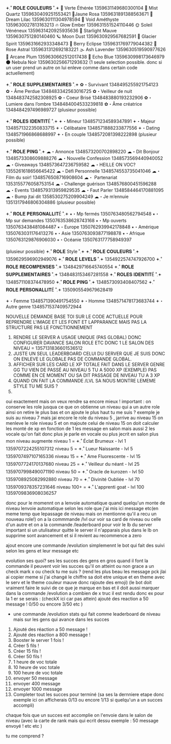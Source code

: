𖥔𓈒˚ 𝐑𝐎𝐋𝐄 𝐂𝐎𝐔𝐋𝐄𝐔𝐑𝐒 ˚𓈒𖥔
🍃 Verte Éthérée 1359631149680300104
🫧 Mist Quartz 1359630409251553421
🌝Jaune Rosa 1359631891388563671
🌸 Dream Lilac 1359630111304978594
💜 Void Améthyste 1359630027813163213
🔥 Glow Ember 1359631551524110446
🌞 Soleil Vénéneux 1359631420925935636
🌠 Starlight Mauve 1359630751280140460
🪐 Moon Dust 1359630929567682591
🧊 Glacier Spirit 1359631662933348473
🍓 Berry Eclipse 1359631769779044382
🌅 Rose Astral 1359631312692183221
🌫️ Ash Lavender 1359630519590977626
🔮 Arcane Plum 1359630662512017438
🌊 Echo Blue 1359630998173646979
🌑 Nebula Noir 1359630256671293632
(1 seule selection possible. donc si un user prend un autre on lui enleve comme dans certain code actuellement)

𖥔𓈒˚ 𝐑𝐎𝐋𝐄 𝐒𝐔𝐏𝐏𝐋𝐄𝐌𝐄𝐍𝐓𝐀𝐈𝐑𝐄𝐒 ˚𓈒𖥔
✿・Survivant 1348495255921754123
✿・Âme Perdue 1348483342563016725
✿・Veilleur de nuit 1348483742582308925
✿・Coeur Brisé 1348483880193232906
✿・Lumiere dans l’ombre 1348484004533239818
✿・Âme créatrice 1348484297496989727
(plusieur possible)


𖥔𓈒˚ 𝐑𝐎𝐋𝐄𝐒 𝐈𝐃𝐄𝐍𝐓𝐈𝐓É ˚𓈒𖥔 
𖥔・Mineur 1348571234589347891
𖥔・Majeur 1348571322350833715
𖥔・Célibataire 1348571888233877556
𖥔・Dating 1348571966868688997
𖥔・En couple 1348572081398222898 
(plusieur possible)

𖥔𓈒˚ 𝐑𝐎𝐋𝐄 𝐏𝐈𝐍𝐆 ˚𓈒𖥔
☁・Annonce 1348573200702898220
☁・Dit Bonjour 1348573308609888276
☁・Nouvelle Confession 1348573569440940052
☁・Giveaways 1348573647236759582
☁・HEILLE ON VOC? 1355261618656645422
☁・Défi Personnelle 1348574553735041046
☁・Film du soir! 1348576508716908604
☁・ Partenariat 1353155776058753154
☁・Challenge guérison 1348576800451596288
☁・Events 1348579313959829535
☁・Faut Parler 1348584464170881095
☁・Bump jtai dit 1358530275209904249
☁・Je m’ennuie 1351317946806304886
(plusieur possible)

𖥔𓈒˚ 𝐑𝐎𝐋𝐄 𝐏𝐄𝐑𝐒𝐎𝐍𝐀𝐋𝐋𝐈𝐓É ˚𓈒𖥔
⭑・Mp fermés 1350763480562794548
⭑・Mp sur demandes 1350763538628743168
⭑・Mp ouverts 1350763438481084487
⭑・Europe 1350762939942178848
⭑・Amérique 1350763031176413276
⭑・Asie 1350763093877198878
⭑・Afrique 1350763129876906030
⭑・Océanie 1350763177758949397

(plusieur possible)
𖥔𓈒˚ 𝐑𝐎𝐋𝐄 Style ˚𓈒𖥔
𖥔𓈒˚ 𝐑𝐎𝐋𝐄 𝐂𝐎𝐔𝐋𝐄𝐔𝐑𝐒 ˚𓈒𖥔 1359629596902949076
𖥔𓈒˚ 𝐑𝐎𝐋𝐄 𝐋𝐄𝐕𝐄𝐋𝐒 ˚𓈒𖥔 1354922574747926700 
𖥔𓈒˚ 𝐑𝐎𝐋𝐄 𝐑𝐄𝐂𝐎𝐌𝐏𝐄𝐍𝐒𝐄𝐒 ˚𓈒𖥔 1348429716645740554
𖥔𓈒˚ 𝐑𝐎𝐋𝐄 𝐒𝐔𝐏𝐏𝐋𝐄𝐌𝐄𝐍𝐓𝐀𝐈𝐑𝐄𝐒 ˚𓈒𖥔 1348483153467281558
𖥔𓈒˚ 𝐑𝐎𝐋𝐄𝐒 𝐈𝐃𝐄𝐍𝐓𝐈𝐓É ˚𓈒𖥔 1348571108374478950
𖥔𓈒˚ 𝐑𝐎𝐋𝐄 𝐏𝐈𝐍𝐆 ˚𓈒𖥔 1348573093408407562
𖥔𓈒˚ 𝐑𝐎𝐋𝐄 𝐏𝐄𝐑𝐒𝐎𝐍𝐀𝐋𝐋𝐈𝐓É ˚𓈒𖥔 1350905549679628419







𖥔・Femme 1348571390491754550 
𖥔・Homme 1348571478173683744
𖥔・Autre genre 1348571537409572944




NOUVELLE DEMANDE BASE TOI SUR LE CODE ACTUELLE POUR REPRENDRE L'IMAGE ET LES FONT ET LAPPARANCE MAIS PAS LA STRUCTURE PAS LE FONCTIONNEMENT 
1. RENDRE LE SERVER A USAGE UNIQUE (PAS GLOBAL) DONC CONFIGURER DAVANCE SALON ROLE ETC 
DONC 1 LE SALON DES NIVEAU = 1357131836601536512
2. JUSTE UN SEUL LEADERBOARD CELUI DU SERVER QUE JE SUIS DONC ON ENLEVE LE GLOBALE PAS DE COMMANDE GLOBAL.
3. AFFICHER SUR LES CARD LE XP TOTALE FAIT DANS LE SERVER GENRE GG TU VIEN DE PASSÉ AU NIVEAU 5 TU A 5000 XP (EXEMPLE) PAS COMME EN CE MOMENT OU SA DIT PASSAGE DE NIVEAU TU A 3 XP 
4. QUAND ON FAIT LA COMMANDE /LVL SA NOUS MONTRE LEMEME STYLE TU ME SUIS ? 
5.



oui exactement mais on veux rendre sa encore mieux ! 
important : on conserve les role jusqua ce que on obtienne un niveau qui a un autre role ainsi on retire le plus bas et on ajoute le plus haut tu me suis ? exemple je suis au niveau 7 mais jai encore le role du niveau 5 , jarrive au niveau 15 on menleve le role niveau 5 et on majoute celui de niveau 15
on doit calculer les monté de xp en fonction de 1 les message en salon mais aussi 2 les vocale qu'on fait donc plus je parle en vocale ou plus jecrit en salon plus mon niveau augmente
niveau 1 = 𖥔𓈒˚ Éclat Brumeux - lvl 1 1359707224255107312
niveau 5 = 𖥔𓈒˚ Lueur Naissante - lvl 5 1359707497107165336
niveau 15 = 𖥔𓈒˚ Ame Fluorescente - lvl 15 1359707724170137680
niveau 25 = 𖥔𓈒˚ Veilleur du néant - lvl 25 1359707998490071190
niveau 50 = 𖥔𓈒˚ Oracle de kurozen - lvl 50 1359708925082992880
niveau 70 = 𖥔𓈒˚ Divinité Oubliée  - lvl 70 1359709378357231646
niveau 100+ = 𖥔𓈒˚ L'apprenti goat - lvl 100 1359709836908036257

donc pour le momennt on a lenvoie automatique quand quelqu'un monte de niveau 
lenvoie automatique selon les role que j'ai mis ici message etc(en meme temp que lepassage de niveau mais on mentionne qu'il a recu un nouveau role!) 
on a la commmande /lvl our voir sa card de niveau ou celle d'un autre
et on a la commande /leaderboard pour voir le lb du server
important si un utulisateur quitte le server il n'apparais plus dans le lb on supprime sont avancement et si  il revient au recommence a zero 


ajout encore
une commande /evolution 
simplemennt le bot qui fait des suivi selon les gens et leur message etc 

evolution ses quoi? ses les succes des gens en gros quand il font la commande il peuvent voir les succes qu'il on atteint ou non grace a un check mark x ou check tu me suis ?
(rend les plus beau les message pck jlai ai copier meme si j'ai changé le chiffre sa doit etre unique et en theme avec le serv et le theme couleur mauve donc rajoute des emoji)
(le bot doit vraiment faire le suivi de ce que je marque en bas et il doit aussi marquer dans la commande /evolution a combien de x truc il est rendu donc ex pour la 1 er se serais : (checkX ici car pas attein) ajouté des reaction a 50 message ! 0/50 ou encore 3/50 etc )

+ une commande /evolution stats qui fait comme leaderboard de niveau mais sur les gens qui avance dans les succes
1. Ajouté des réaction a 50 message ! 
2. Ajouté des réaction a 800 message !
3. Booster le server 1 fois !
4. Créer 5 fils ! 
5. Créer 15 fils !
6. Créer 50 fils !
7. 1 heure de voc totale
8. 10 heure de voc totale 
9. 100 heure de voc totale
10. envoyer 50 message
11. envoyer 400 message
12. envoyer 1000 message
13. Completer tout les succes pour terminé (sa ses la dernniere etape donc exemple ici on afficherais 0/13 ou encore 1/13 si quelqu'un a un succes accompli)


chaque fois que un succes est accomplie on l'envoie dans le salon de niveau (avec la carte de rank mais qui ecrit dessu exemple : 50 message envoyé ! etc etc )

tu me comprend ? 
